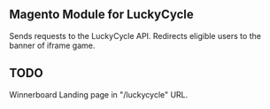 Magento Module for LuckyCycle
-----------------------------

Sends requests to the LuckyCycle API.
Redirects eligible users to the banner of iframe game.

TODO
----
Winnerboard
Landing page in "/luckycycle" URL.